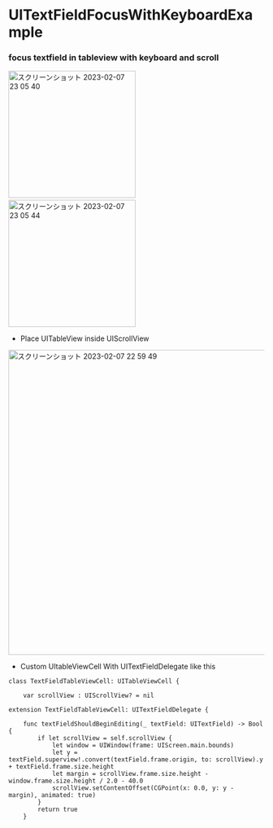 # UITextFieldFocusWithKeyboardExample
### focus textfield in tableview with keyboard and scroll
<div>
<img width="250" alt="スクリーンショット 2023-02-07 23 05 40" src="https://user-images.githubusercontent.com/6063541/217267136-c27f777c-6c9c-468d-8b8d-b4c9b8fa477e.png">
  　　
<img width="250" alt="スクリーンショット 2023-02-07 23 05 44" src="https://user-images.githubusercontent.com/6063541/217267145-6300a951-118e-478c-a271-8633b8435fe8.png">
</div>

- Place UITableView inside UIScrollView

<img width="600" alt="スクリーンショット 2023-02-07 22 59 49" src="https://user-images.githubusercontent.com/6063541/217267547-53d4cf53-8840-4f93-8bee-10a7fb1044e5.png">

- Custom UItableViewCell With UITextFieldDelegate like this

```
class TextFieldTableViewCell: UITableViewCell {

    var scrollView : UIScrollView? = nil

```

```
extension TextFieldTableViewCell: UITextFieldDelegate {
    
    func textFieldShouldBeginEditing(_ textField: UITextField) -> Bool {
        if let scrollView = self.scrollView {
            let window = UIWindow(frame: UIScreen.main.bounds)
            let y = textField.superview!.convert(textField.frame.origin, to: scrollView).y + textField.frame.size.height
            let margin = scrollView.frame.size.height - window.frame.size.height / 2.0 - 40.0
            scrollView.setContentOffset(CGPoint(x: 0.0, y: y - margin), animated: true)
        }
        return true
    }
```
